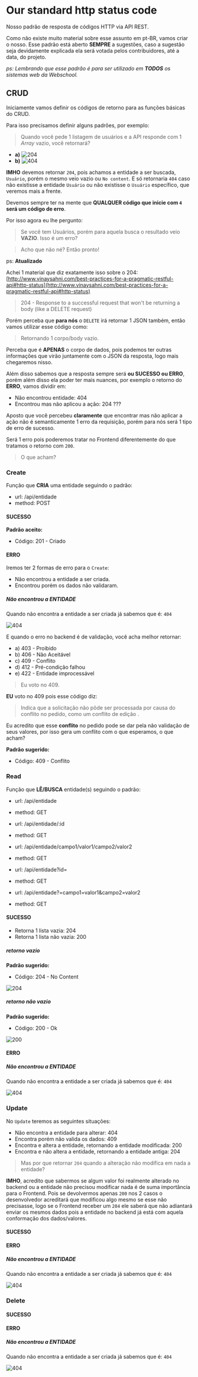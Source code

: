 # Our standard http status code

Nosso padrão de resposta de códigos HTTP via API REST.

Como não existe muito material sobre esse assunto em pt-BR, vamos criar o nosso. Esse padrão está aberto **SEMPRE** a sugestões, caso a sugestão seja devidamente explicada ela será votada pelos contribuidores, até a data, do projeto.

*ps: Lembrando que esse padrão é para ser utilizado em **TODOS** os sistemas web da Webschool.*

## CRUD

Iniciamente vamos definir os códigos de retorno para as funções básicas do CRUD.

Para isso precisamos definir alguns padrões, por exemplo:

> Quando você pede 1 listagem de usuários e a API responde com 1 *Array* vazio, você retornará?

- **a)** ![204](https://http.cat/204)
- **b)** ![404](https://http.cat/404)

**IMHO** devemos retornar `204`, pois achamos a entidade a ser buscada, `Usuário`, porém o mesmo veio vazio ou `No content`. E só retornaria `404` caso não existisse a entidade `Usuário` ou não existisse o `Usuário` específico, que veremos mais a frente.

Devemos sempre ter na mente que **QUALQUER código que inicie com `4` será um código de erro**.

Por isso agora eu lhe pergunto:

> Se você tem Usuários, porém para aquela busca o resultado veio **VAZIO**. Isso é um erro?

> Acho que não né? Então pronto!

ps: **Atualizado**

Achei 1 material que diz exatamente isso sobre o 204: [http://www.vinaysahni.com/best-practices-for-a-pragmatic-restful-api#http-status](http://www.vinaysahni.com/best-practices-for-a-pragmatic-restful-api#http-status)

> 204 - Response to a successful request that won't be returning a body (like a DELETE request)

Porém perceba que **para nós** o `DELETE` irá retornar 1 JSON também, então vamos utilizar esse código como:

> Retornando 1 corpo/body vazio.

Perceba que é **APENAS** o corpo de dados, pois podemos ter outras informações que virão juntamente com o JSON da resposta, logo mais chegaremos nisso.

Além disso sabemos que a resposta sempre será **ou SUCESSO ou ERRO**, porém além disso ela poder ter mais nuances, por exemplo o retorno do **ERRO**, vamos dividir em:

- Não encontrou entidade: 404
- Encontrou mas não aplicou a ação: 204 ???

Aposto que você percebeu **claramente** que encontrar mas não aplicar a ação não é semanticamente 1 erro da requisição, porém para nós será 1 tipo de erro de sucesso.

Será 1 erro pois poderemos tratar no Frontend diferentemente do que tratamos o retorno com `200`.

> O que acham?

### Create

Função que **CRIA** uma entidade seguindo o padrão:

- url: /api/entidade
- method: POST

#### SUCESSO

**Padrão aceito:**

- Código: 201 - Criado

#### ERRO

Iremos ter 2 formas de erro para o `Create`:

- Não encontrou a entidade a ser criada.
- Encontrou porém os dados não validaram.

##### Não encontrou a ENTIDADE

Quando não encontra a entidade a ser criada já sabemos que é: `404`

![404](https://http.cat/404)

E quando o erro no backend é de validação, você acha melhor retornar:

- a) 403 - Proibido
- b) 406 - Não Aceitável
- c) 409 - Conflito
- d) 412 - Pré-condição falhou
- e) 422 - Entidade improcessável 

> Eu voto no 409.

**EU** voto no 409 pois esse código diz:

> Indica que a solicitação não pôde ser processada por causa do conflito no pedido, como um conflito de edição .

Eu acredito que esse **conflito** no pedido pode se dar pela não validação de seus valores, por isso gera um conflito com o que esperamos, o que acham?

**Padrão sugerido:**

- Código: 409 - Conflito

### Read

Função que **LÊ/BUSCA** entidade(s) seguindo o padrão:

- url: /api/entidade
- method: GET

- url: /api/entidade/:id
- method: GET

- url: /api/entidade/campo1/valor1/campo2/valor2
- method: GET

- url: /api/entidade?id=
- method: GET

- url: /api/entidade?=campo1=valor1&campo2=valor2
- method: GET


#### SUCESSO

- Retorna 1 lista vazia: 204
- Retorna 1 lista não vazia: 200

##### retorno vazio

**Padrão sugerido:**

- Código: 204 - No Content

![204](https://http.cat/204)

##### retorno não vazio

**Padrão sugerido:**

- Código: 200 - Ok

![200](https://http.cat/200)

#### ERRO

##### Não encontrou a ENTIDADE

Quando não encontra a entidade a ser criada já sabemos que é: `404`

![404](https://http.cat/404)

### Update

No `Update` teremos as seguintes situações:

- Não encontra a entidade para alterar: 404
- Encontra porém não valida os dados: 409
- Encontra e altera a entidade, retornando a entidade modificada: 200
- Encontra e não altera a entidade, retornando a entidade antiga: 204

> Mas por que retornar `204` quando a alteração não modifica em nada a entidade?

**IMHO**, acredito que sabermos se algum valor foi realmente alterado no backend ou a entidade não precisou modificar nada é de suma importância para o Frontend. Pois se devolvermos apenas `200` nos 2 casos o desenvolvedor acreditará que modificou algo mesmo se esse não precisasse, logo se o Frontend receber um `204` ele saberá que não adiantará enviar os mesmos dados pois a entidade no backend já está com aquela conformação dos dados/valores.

#### SUCESSO

#### ERRO

##### Não encontrou a ENTIDADE

Quando não encontra a entidade a ser criada já sabemos que é: `404`

![404](https://http.cat/404)

### Delete

#### SUCESSO

#### ERRO

##### Não encontrou a ENTIDADE

Quando não encontra a entidade a ser criada já sabemos que é: `404`

![404](https://http.cat/404)
